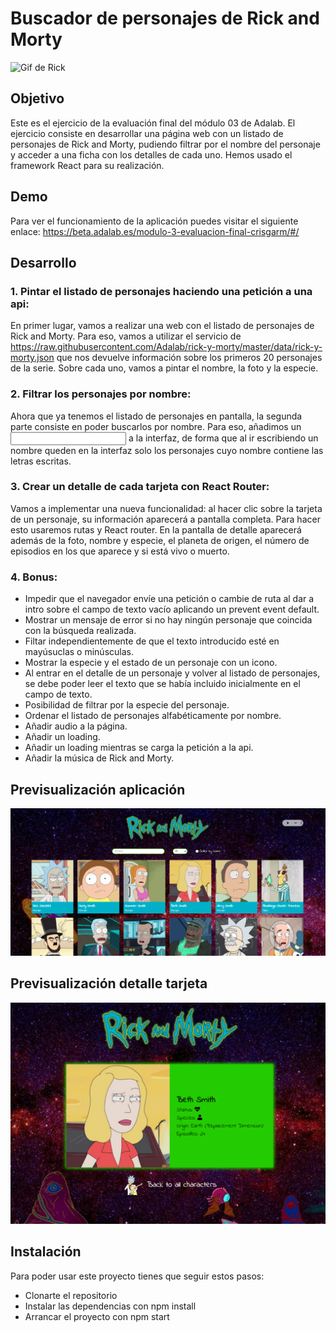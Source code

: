 # Buscador de personajes de Rick and Morty
<img alt="Gif de Rick" src="https://media.giphy.com/media/js0dt5JLCU01bvlt7d/giphy.gif" width=620px/>

## Objetivo
Este es el ejercicio de la evaluación final del módulo 03 de Adalab. El ejercicio consiste en desarrollar una página web con un listado de personajes de Rick and Morty, pudiendo filtrar por el nombre del personaje y acceder a una ficha con los detalles de cada uno. Hemos usado el framework React para su realización.

## Demo
Para ver el funcionamiento de la aplicación puedes visitar el siguiente enlace: https://beta.adalab.es/modulo-3-evaluacion-final-crisgarm/#/

## Desarrollo

### 1. Pintar el listado de personajes haciendo una petición a una api:

En primer lugar, vamos a realizar una web con el listado de personajes de Rick and Morty. Para eso, vamos a utilizar el servicio de https://raw.githubusercontent.com/Adalab/rick-y-morty/master/data/rick-y-morty.json que nos devuelve información sobre los primeros 20 personajes de la serie. Sobre cada uno, vamos a pintar el nombre, la foto y la especie.

### 2. Filtrar los personajes por nombre:

Ahora que ya tenemos el listado de personajes en pantalla, la segunda parte consiste en poder buscarlos por nombre. Para eso, añadimos un <input> a la interfaz, de forma que al ir escribiendo un nombre queden en la interfaz solo los personajes cuyo nombre contiene las letras escritas.

### 3. Crear un detalle de cada tarjeta con React Router:

Vamos a implementar una nueva funcionalidad: al hacer clic sobre la tarjeta de un personaje, su información aparecerá a pantalla completa. Para hacer esto usaremos rutas y React router. En la pantalla de detalle aparecerá además de la foto, nombre y especie, el planeta de origen, el número de episodios en los que aparece y si está vivo o muerto.

### 4. Bonus:

- Impedir que el navegador envíe una petición o cambie de ruta al dar a intro sobre el campo de texto vacío aplicando un prevent event default.
- Mostrar un mensaje de error si no hay ningún personaje que coincida con la búsqueda realizada.
- Filtar independientemente de que el texto introducido esté en mayúsuclas o minúsculas.
- Mostrar la especie y el estado de un personaje con un icono.
- Al entrar en el detalle de un personaje y volver al listado de personajes, se debe poder leer el texto que se había incluido inicialmente en el campo de texto.
- Posibilidad de filtrar por la especie del personaje.
- Ordenar el listado de personajes alfabéticamente por nombre.
- Añadir audio a la página.
- Añadir un loading.
- Añadir un loading mientras se carga la petición a la api.
- Añadir la música de Rick and Morty.

## Previsualización aplicación

<img alt="Previsualización aplicación" title="Previsualización aplicación" src="src/images/proyecto-evaluacion-final.PNG" width=620px/>

## Previsualización detalle tarjeta

<img alt="Previsualización detalle tarjeta" title="Previsualización detalle tarjeta" src="src/images/proyecto-evaluacion-final-detalle.PNG" width=620px/>

## Instalación

Para poder usar este proyecto tienes que seguir estos pasos:
- Clonarte el repositorio
- Instalar las dependencias con npm install
- Arrancar el proyecto con npm start
